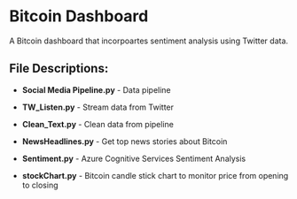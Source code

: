 # Bitcoin Dashboard
 A Bitcoin dashboard that incorpoartes sentiment analysis using Twitter data. 

## File Descriptions:  


* **Social Media Pipeline.py** - Data pipeline


* **TW_Listen.py** - Stream data from Twitter


* **Clean_Text.py** - Clean data from pipeline


* **NewsHeadlines.py** - Get top news stories about Bitcoin 


* **Sentiment.py** - Azure Cognitive Services Sentiment Analysis


* **stockChart.py** - Bitcoin candle stick chart to monitor price from opening to closing 

